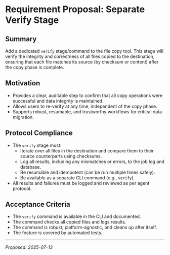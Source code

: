 # Requirement Proposal: Separate Verify Stage

## Summary
Add a dedicated `verify` stage/command to the file copy tool. This stage will verify the integrity and correctness of all files copied to the destination, ensuring that each file matches its source (by checksum or content) after the copy phase is complete.

## Motivation
- Provides a clear, auditable step to confirm that all copy operations were successful and data integrity is maintained.
- Allows users to re-verify at any time, independent of the copy phase.
- Supports robust, resumable, and trustworthy workflows for critical data migration.

## Protocol Compliance
- The `verify` stage must:
  - Iterate over all files in the destination and compare them to their source counterparts using checksums.
  - Log all results, including any mismatches or errors, to the job log and database.
  - Be resumable and idempotent (can be run multiple times safely).
  - Be available as a separate CLI command (e.g., `verify`).
- All results and failures must be logged and reviewed as per agent protocol.

## Acceptance Criteria
- The `verify` command is available in the CLI and documented.
- The command checks all copied files and logs results.
- The command is robust, platform-agnostic, and cleans up after itself.
- The feature is covered by automated tests.

---

*Proposed: 2025-07-13*

